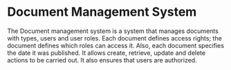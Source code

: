 # Document Management System
The Document management system is a system that manages documents with types, users and user roles. 
Each document defines access rights; the document defines which roles can access it. Also, each document specifies the date 
it was published. It allows create, retrieve, update and delete actions to be carried out. It also ensures that users are authorized.
